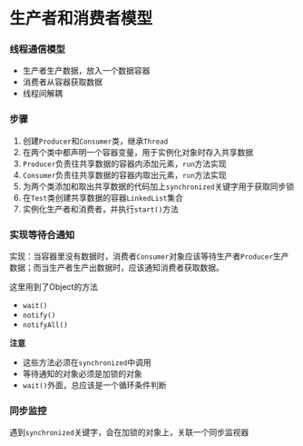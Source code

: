 # 生产者和消费者模型



### 线程通信模型

- 生产者生产数据，放入一个数据容器
- 消费者从容器获取数据
- 线程间解耦

### 步骤

1. 创建`Producer`和`Consumer`类，继承`Thread`
2. 在两个类中都声明一个容器变量，用于实例化对象时存入共享数据
3. `Producer`负责往共享数据的容器内添加元素，`run`方法实现
4. `Consumer`负责往共享数据的容器内取出元素，`run`方法实现
5. 为两个类添加和取出共享数据的代码加上`synchronized`关键字用于获取同步锁
6. 在`Test`类创建共享数据的容器`LinkedList`集合
7. 实例化生产者和消费者，并执行`start()`方法

### 实现等待合通知

实现：当容器里没有数据时，消费者`Consumer`对象应该等待生产者`Producer`生产数据；而当生产者生产出数据时，应该通知消费者获取数据。

这里用到了Object的方法

- `wait()`
- `notify()`
- `notifyAll()`

**注意**

- 这些方法必须在`synchronized`中调用
- 等待通知的对象必须是加锁的对象
- `wait()`外面，总应该是一个循环条件判断

### 同步监控

遇到`synchronized`关键字，会在加锁的对象上，关联一个同步监视器